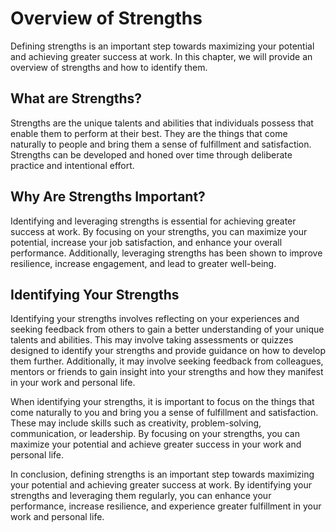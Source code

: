 Overview of Strengths
====================================================

Defining strengths is an important step towards maximizing your potential and achieving greater success at work. In this chapter, we will provide an overview of strengths and how to identify them.

What are Strengths?
-------------------

Strengths are the unique talents and abilities that individuals possess that enable them to perform at their best. They are the things that come naturally to people and bring them a sense of fulfillment and satisfaction. Strengths can be developed and honed over time through deliberate practice and intentional effort.

Why Are Strengths Important?
----------------------------

Identifying and leveraging strengths is essential for achieving greater success at work. By focusing on your strengths, you can maximize your potential, increase your job satisfaction, and enhance your overall performance. Additionally, leveraging strengths has been shown to improve resilience, increase engagement, and lead to greater well-being.

Identifying Your Strengths
--------------------------

Identifying your strengths involves reflecting on your experiences and seeking feedback from others to gain a better understanding of your unique talents and abilities. This may involve taking assessments or quizzes designed to identify your strengths and provide guidance on how to develop them further. Additionally, it may involve seeking feedback from colleagues, mentors or friends to gain insight into your strengths and how they manifest in your work and personal life.

When identifying your strengths, it is important to focus on the things that come naturally to you and bring you a sense of fulfillment and satisfaction. These may include skills such as creativity, problem-solving, communication, or leadership. By focusing on your strengths, you can maximize your potential and achieve greater success in your work and personal life.

In conclusion, defining strengths is an important step towards maximizing your potential and achieving greater success at work. By identifying your strengths and leveraging them regularly, you can enhance your performance, increase resilience, and experience greater fulfillment in your work and personal life.
